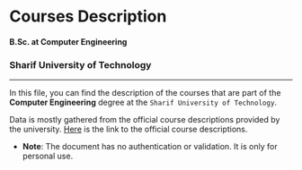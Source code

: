 # Courses Description
#### B.Sc. at Computer Engineering
### Sharif University of Technology
---

In this file, you can find the description of the courses that are part of the **Computer Engineering** degree at the `Sharif University of Technology`.

Data is mostly gathered from the official course descriptions provided by the university. [Here](https://docs.ce.sharif.edu/course/) is the link to the official course descriptions.

+ **Note**: The document has no authentication or validation. It is only for personal use.